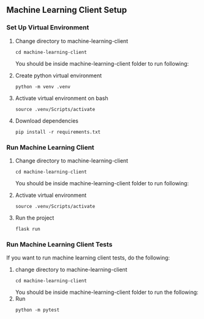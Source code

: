 ## Machine Learning Client Setup

### Set Up Virtual Environment

1. Change directory to machine-learning-client
    ```
    cd machine-learning-client
    ```
    You should be inside machine-learning-client folder to run following:

2. Create python virtual environment
    ```
    python -m venv .venv
    ```
3. Activate virtual environment on bash
    ```
    source .venv/Scripts/activate
    ```
4. Download dependencies
    ```
    pip install -r requirements.txt

### Run Machine Learning Client

1. Change directory to machine-learning-client
    ```
    cd machine-learning-client
    ```
    You should be inside machine-learning-client folder to run following:

2. Activate virtual environment
    ```
    source .venv/Scripts/activate
    ```
3. Run the project
    ```
    flask run
    ```

### Run Machine Learning Client Tests
If you want to run machine learning client tests, do the following:
1. change directory to machine-learning-client
    ```
    cd machine-learning-client 
    ```
    You should be inside machine-learning-client folder to run the following: 
2. Run 
    ```
    python -m pytest
    ```
